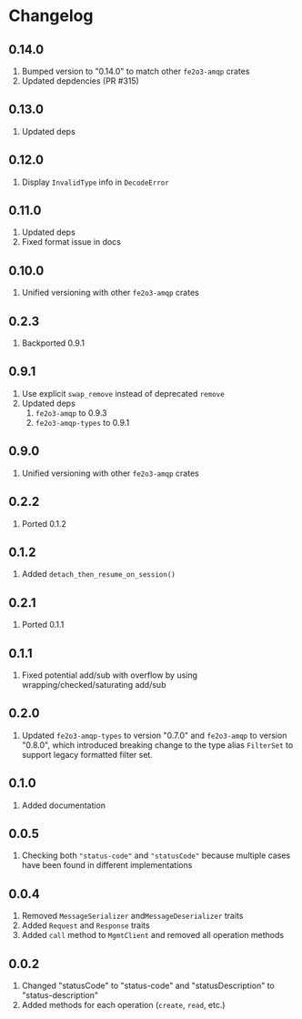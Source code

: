 # Changelog

## 0.14.0

1. Bumped version to "0.14.0" to match other `fe2o3-amqp` crates
2. Updated depdencies (PR #315)

## 0.13.0

1. Updated deps

## 0.12.0

1. Display `InvalidType` info in `DecodeError`

## 0.11.0

1. Updated deps
2. Fixed format issue in docs

## 0.10.0

1. Unified versioning with other `fe2o3-amqp` crates

## 0.2.3

1. Backported 0.9.1

## 0.9.1

1. Use explicit `swap_remove` instead of deprecated `remove`
2. Updated deps
   1. `fe2o3-amqp` to 0.9.3
   2. `fe2o3-amqp-types` to 0.9.1

## 0.9.0

1. Unified versioning with other `fe2o3-amqp` crates

## 0.2.2

1. Ported 0.1.2

## 0.1.2

1. Added `detach_then_resume_on_session()`

## 0.2.1

1. Ported 0.1.1

## 0.1.1

1. Fixed potential add/sub with overflow by using wrapping/checked/saturating add/sub

## 0.2.0

1. Updated `fe2o3-amqp-types` to version "0.7.0" and `fe2o3-amqp` to version "0.8.0", which
    introduced breaking change to the type alias `FilterSet` to support legacy formatted filter set.

## 0.1.0

1. Added documentation

## 0.0.5

1. Checking both `"status-code"` and `"statusCode"` because multiple cases have been found in different implementations

## 0.0.4

1. Removed `MessageSerializer` and`MessageDeserializer` traits
2. Added `Request` and `Response` traits
3. Added `call` method to `MgmtClient` and removed all operation methods

## 0.0.2

1. Changed "statusCode" to "status-code" and "statusDescription" to "status-description"
2. Added methods for each operation (`create`, `read`, etc.)
